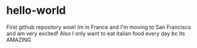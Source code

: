 # hello-world
First github repository wow! 
Im in France and I'm moving to San Francisco and am very excited! 
Also I only want to eat italian food every day bc its AMAZING
